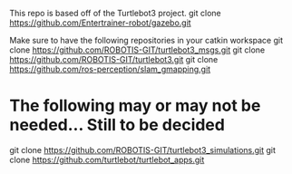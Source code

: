 This repo is based off of the Turtlebot3 project.
git clone https://github.com/Entertrainer-robot/gazebo.git

Make sure to have the following repositories in your catkin workspace
git clone https://github.com/ROBOTIS-GIT/turtlebot3_msgs.git
git clone https://github.com/ROBOTIS-GIT/turtlebot3.git
git clone https://github.com/ros-perception/slam_gmapping.git




# The following may or may not be needed... Still to be decided
git clone https://github.com/ROBOTIS-GIT/turtlebot3_simulations.git
git clone https://github.com/turtlebot/turtlebot_apps.git

